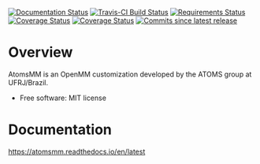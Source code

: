 [![Documentation Status](https://readthedocs.org/projects/atomsmm/badge/?style=flat)](https://readthedocs.org/projects/atomsmm)
[![Travis-CI Build Status](https://travis-ci.org/atoms-ufrj/atomsmm.svg?branch=master)](https://travis-ci.org/atoms-ufrj/atomsmm)
[![Requirements Status](https://requires.io/github/atoms-ufrj/atomsmm/requirements.svg?branch=master)](https://requires.io/github/atoms-ufrj/atomsmm/requirements/?branch=master)
[![Coverage Status](https://coveralls.io/repos/atoms-ufrj/atomsmm/badge.svg?branch=master&service=github)](https://coveralls.io/r/atoms-ufrj/atomsmm)
[![Coverage Status](https://codecov.io/github/atoms-ufrj/atomsmm/coverage.svg?branch=master)](https://codecov.io/github/atoms-ufrj/atomsmm)
[![Commits since latest release](https://img.shields.io/github/commits-since/atoms-ufrj/atomsmm/v0.1.0.svg)](https://github.com/atoms-ufrj/atomsmm/compare/v0.1.0...master)

Overview
========

AtomsMM is an OpenMM customization developed by the ATOMS group at UFRJ/Brazil.

* Free software: MIT license

Documentation
=============

<!-- https://atomsmm.readthedocs.io/en/stable -->

https://atomsmm.readthedocs.io/en/latest
